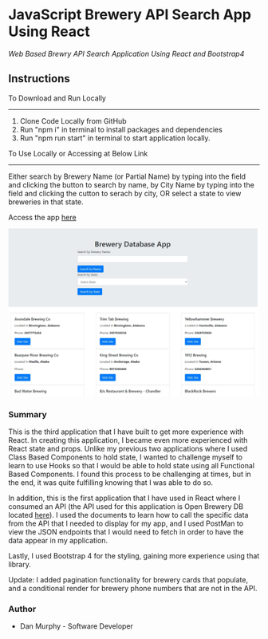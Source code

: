 # JavaScript Brewery API Search App Using React

_Web Based Brewry API Search Application Using React and Bootstrap4_

## Instructions

To Download and Run Locally
___
1. Clone Code Locally from GitHub
2. Run "npm i" in terminal to install packages and dependencies
3. Run "npm run start" in terminal to start application locally. 

To Use Locally or Accessing at Below Link
___
Either search by Brewery Name (or Partial Name) by typing into the field and clicking the button to search by name, by City Name by typing into the field and clicking the cutton to serach by city, OR select a state to view breweries in that state. 


Access the app [here](https://mighty-stream-27218.herokuapp.com/)

![BreweryApp Screenshot](https://github.com/danielmurphy1/brewery-database-app/blob/master/BrewAppScreen.jpg)

### Summary

This is the third application that I have built to get more experience with React. In creating this application, I became even more experienced with React state and props. Unlike my previous two applications where I used Class Based Components to hold state, I wanted to challenge myself to learn to use Hooks so that I would be able to hold state using all Functional Based Components. I found this process to be challenging at times, but in the end, it was quite fulfilling knowing that I was able to do so. 

In addition, this is the first application that I have used in React where I consumed an API (the API used for this application is Open Brewery DB located [here](https://www.openbrewerydb.org/)). I used the documents to learn how to call the specific data from the API that I needed to display for my app, and I used PostMan to view the JSON endpoints that I would need to fetch in order to have the data appear in my application. 

Lastly, I used Bootstrap 4 for the styling, gaining more experience using that library. 

Update: I added pagination functionality for brewery cards that populate, and a conditional render for brewery phone numbers that are not in the API. 

### Author

- Dan Murphy - Software Developer